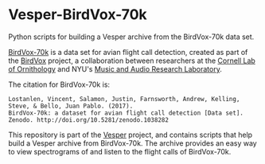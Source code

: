 # Vesper-BirdVox-70k
Python scripts for building a Vesper archive from the BirdVox-70k data set.

[BirdVox-70k](http://doi.org/10.5281/zenodo.1038282) is a data set for avian flight call detection, created as part of the [BirdVox](https://wp.nyu.edu/birdvox) project, a collaboration between researchers at the [Cornell Lab of Ornithology](http://birds.cornell.edu) and NYU's [Music and Audio Research Laboratory](https://steinhardt.nyu.edu/marl/).

The citation for BirdVox-70k is:

    Lostanlen, Vincent, Salamon, Justin, Farnsworth, Andrew, Kelling, Steve, & Bello, Juan Pablo. (2017).
    BirdVox-70k: a dataset for avian flight call detection [Data set].
    Zenodo. http://doi.org/10.5281/zenodo.1038282

This repository is part of the [Vesper](https://github.com/HaroldMills/Vesper) project, and contains scripts that help build a Vesper archive from BirdVox-70k. The archive provides an easy way to view spectrograms of and listen to the flight calls of BirdVox-70k.
